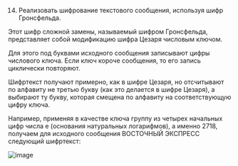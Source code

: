 
14) Реализовать шифрование текстового сообщения, используя шифр Гронсфельда.

Этот шифр сложной замены, называемый шифром Гронсфельда, представляет собой модификацию шифра Цезаря числовым ключом. 

Для этого под буквами исходного сообщения записывают цифры числового ключа. Если ключ короче сообщения, то его запись циклически повторяют. 

Шифртекст получают примерно, как в шифре Цезаря, но отсчитывают по алфавиту не третью букву (как это делается в шифре Цезаря), а выбирают ту букву, которая смещена по алфавиту на соответствующую цифру ключа. 

Например, применяя в качестве ключа группу из четырех начальных цифр числа e (основания натуральных логарифмов), а именно 2718, получаем для исходного сообщения ВОСТОЧНЫЙ ЭКСПРЕСС следующий шифртекст:

![image](https://github.com/Lexiety/InfoBez/assets/91471671/f76ba1ee-dd19-482a-9b2b-a75e9cc4032a)
